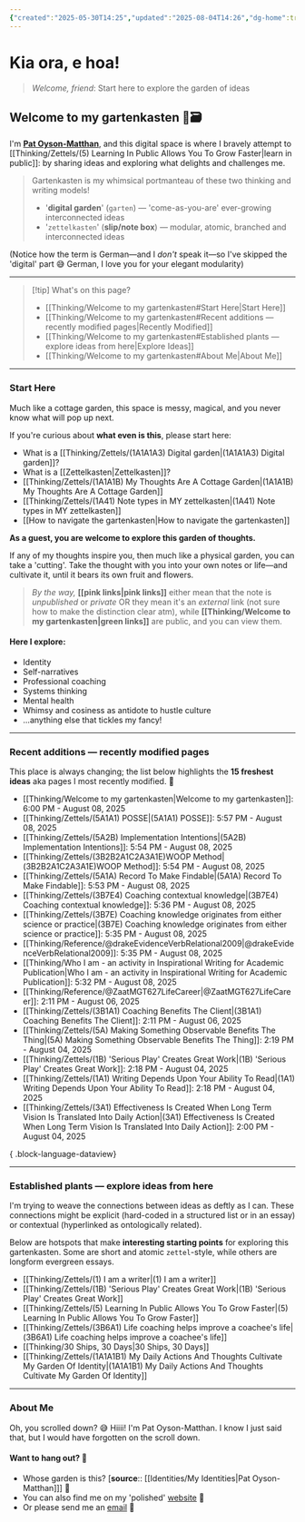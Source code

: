 ```yaml
---
{"created":"2025-05-30T14:25","updated":"2025-08-04T14:26","dg-home":true,"dg-publish":true,"noteIcon":"signpost","aliases":["Gartenkasten"],"dg-path":"Welcome to my gartenkasten.md","permalink":"/welcome-to-my-gartenkasten/","tags":["gardenEntry"],"dgPassFrontmatter":true}
---
```


# Kia ora, e hoa! 
> _Welcome, friend_: Start here to explore the garden of ideas

## Welcome to my gartenkasten 🌱🗃️

I'm **[Pat Oyson-Matthan](https://patsitive.co.nz)**, and this digital space is where I bravely attempt to [[Thinking/Zettels/(5) Learning In Public Allows You To Grow Faster\|learn in public]]: by sharing ideas and exploring what delights and challenges me.

> Gartenkasten is my whimsical portmanteau of these two thinking and writing models! 
> - '**digital garden**' (`garten`) — 'come-as-you-are' ever-growing interconnected ideas 
> - '`zettelkasten`' (**slip/note box**) — modular, atomic, branched and interconnected ideas 

(Notice how the term is German—and I _don't_ speak it—so I've skipped the 'digital' part 😅 German, I love you for your elegant modularity)

--- 

> [!tip] What's on this page? 
> - [[Thinking/Welcome to my gartenkasten#Start Here\|Start Here]]
> - [[Thinking/Welcome to my gartenkasten#Recent additions — recently modified pages\|Recently Modified]]
> - [[Thinking/Welcome to my gartenkasten#Established plants — explore ideas from here\|Explore Ideas]]
> - [[Thinking/Welcome to my gartenkasten#About Me\|About Me]]

---

### Start Here 

Much like a cottage garden, this space is messy, magical, and you never know what will pop up next. 

If you're curious about **what even is this**, please start here: 
- What is a [[Thinking/Zettels/(1A1A1A3) Digital garden\|(1A1A1A3) Digital garden]]?
- What is a [[Zettelkasten\|Zettelkasten]]?
- [[Thinking/Zettels/(1A1A1B) My Thoughts Are A Cottage Garden\|(1A1A1B) My Thoughts Are A Cottage Garden]]
- [[Thinking/Zettels/(1A41) Note types in MY zettelkasten\|(1A41) Note types in MY zettelkasten]]
- [[How to navigate the gartenkasten\|How to navigate the gartenkasten]]

**As a guest, you are welcome to explore this garden of thoughts.** 

If any of my thoughts inspire you, then much like a physical garden, you can take a 'cutting'. Take the thought with you into your own notes or life—and cultivate it, until it bears its own fruit and flowers. 

> _By the way,_ **[[pink links\|pink links]]** either mean that the note is _unpublished_ or _private_ OR they mean it's an *external* link (not sure how to make the distinction clear atm), while **[[Thinking/Welcome to my gartenkasten\|green links]]** are public, and you can view them. 

#### Here I explore: 
- Identity
- Self-narratives
- Professional coaching 
- Systems thinking
- Mental health 
- Whimsy and cosiness as antidote to hustle culture 
- ...anything else that tickles my fancy!

---
### Recent additions — recently modified pages

This place is always changing; the list below highlights the **15 freshest ideas** aka pages I most recently modified. 🍃
- [[Thinking/Welcome to my gartenkasten\|Welcome to my gartenkasten]]: 6:00 PM - August 08, 2025
- [[Thinking/Zettels/(5A1A1) POSSE\|(5A1A1) POSSE]]: 5:57 PM - August 08, 2025
- [[Thinking/Zettels/(5A2B) Implementation Intentions\|(5A2B) Implementation Intentions]]: 5:54 PM - August 08, 2025
- [[Thinking/Zettels/(3B2B2A1C2A3A1E)WOOP Method\|(3B2B2A1C2A3A1E)WOOP Method]]: 5:54 PM - August 08, 2025
- [[Thinking/Zettels/(5A1A) Record To Make Findable\|(5A1A) Record To Make Findable]]: 5:53 PM - August 08, 2025
- [[Thinking/Zettels/(3B7E4) Coaching contextual knowledge\|(3B7E4) Coaching contextual knowledge]]: 5:36 PM - August 08, 2025
- [[Thinking/Zettels/(3B7E) Coaching knowledge originates from either science or practice\|(3B7E) Coaching knowledge originates from either science or practice]]: 5:35 PM - August 08, 2025
- [[Thinking/Reference/@drakeEvidenceVerbRelational2009\|@drakeEvidenceVerbRelational2009]]: 5:35 PM - August 08, 2025
- [[Thinking/Who I am - an activity in Inspirational Writing for Academic Publication\|Who I am - an activity in Inspirational Writing for Academic Publication]]: 5:32 PM - August 08, 2025
- [[Thinking/Reference/@ZaatMGT627LifeCareer\|@ZaatMGT627LifeCareer]]: 2:11 PM - August 06, 2025
- [[Thinking/Zettels/(3B1A1) Coaching Benefits The Client\|(3B1A1) Coaching Benefits The Client]]: 2:11 PM - August 06, 2025
- [[Thinking/Zettels/(5A) Making Something Observable Benefits The Thing\|(5A) Making Something Observable Benefits The Thing]]: 2:19 PM - August 04, 2025
- [[Thinking/Zettels/(1B) 'Serious Play' Creates Great Work\|(1B) 'Serious Play' Creates Great Work]]: 2:18 PM - August 04, 2025
- [[Thinking/Zettels/(1A1) Writing Depends Upon Your Ability To Read\|(1A1) Writing Depends Upon Your Ability To Read]]: 2:18 PM - August 04, 2025
- [[Thinking/Zettels/(3A1) Effectiveness Is Created When Long Term Vision Is Translated Into Daily Action\|(3A1) Effectiveness Is Created When Long Term Vision Is Translated Into Daily Action]]: 2:00 PM - August 04, 2025

{ .block-language-dataview}

--- 

### Established plants — explore ideas from here

I'm trying to weave the connections between ideas as deftly as I can. These connections might be explicit (hard-coded in a structured list or in an essay) or contextual (hyperlinked as ontologically related). 

Below are hotspots that make **interesting starting points** for exploring this gartenkasten. Some are short and atomic `zettel`-style, while others are longform evergreen essays. 

- [[Thinking/Zettels/(1) I am a writer\|(1) I am a writer]]
- [[Thinking/Zettels/(1B) 'Serious Play' Creates Great Work\|(1B) 'Serious Play' Creates Great Work]]
- [[Thinking/Zettels/(5) Learning In Public Allows You To Grow Faster\|(5) Learning In Public Allows You To Grow Faster]]
- [[Thinking/Zettels/(3B6A1) Life coaching  helps improve a coachee's life\|(3B6A1) Life coaching  helps improve a coachee's life]]
- [[Thinking/30 Ships, 30 Days\|30 Ships, 30 Days]]
- [[Thinking/Zettels/(1A1A1B1) My Daily Actions And Thoughts Cultivate My Garden Of Identity\|(1A1A1B1) My Daily Actions And Thoughts Cultivate My Garden Of Identity]]

---

### About Me

Oh, you scrolled down? 😅 Hiiii! I'm Pat Oyson-Matthan. I know I just said that, but I would have forgotten on the scroll down. 

#### Want to hang out? 🌿 

- Whose garden is this? [**source**:: [[Identities/My Identities\|Pat Oyson-Matthan]]] 💖
- You can also find me on my 'polished' [website](https://patsitive.co.nz) 🌟
- Or please send me an [email](https://patsitive.co.nz/connect) 📨 

